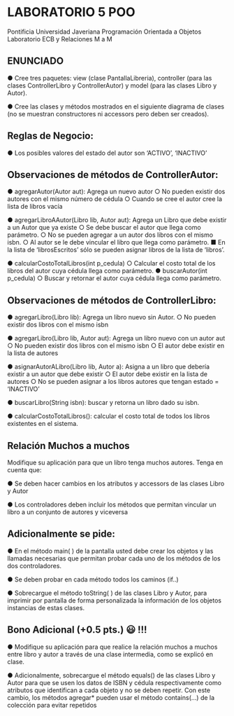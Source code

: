 # LABORATORIO 5 POO
Pontificia Universidad Javeriana
Programación Orientada a Objetos
Laboratorio ECB y Relaciones M a M 

## ENUNCIADO

● Cree tres paquetes: view (clase PantallaLibreria), controller (para las clases ControllerLibro y ControllerAutor) y model (para las clases Libro y Autor).

● Cree las clases y métodos mostrados en el siguiente diagrama de clases (no se muestran constructores ni accessors pero deben ser creados).

## Reglas de Negocio:

● Los posibles valores del estado del autor son ‘ACTIVO’, ‘INACTIVO’ 

## Observaciones de métodos de ControllerAutor:

● agregarAutor(Autor aut): Agrega un nuevo autor
○ No pueden existir dos autores con el mismo número de cédula
○ Cuando se cree el autor cree la lista de libros vacía

● agregarLibroAAutor(Libro lib, Autor aut): Agrega un Libro que debe existir a un Autor que ya existe
○ Se debe buscar el autor que llega como parámetro.
○ No se pueden agregar a un autor dos libros con el mismo isbn.
○ Al autor se le debe vincular el libro que llega como parámetro.
    ■ En la lista de ‘librosEscritos’ sólo se pueden asignar libros de la lista de ‘libros’.

● calcularCostoTotalLibros(int p_cedula)
○ Calcular el costo total de los libros del autor cuya cédula llega como parámetro.
● buscarAutor(int p_cedula)
○ Buscar y retornar el autor cuya cédula llega como parámetro.

## Observaciones de métodos de ControllerLibro:

● agregarLibro(Libro lib): Agrega un libro nuevo sin Autor.
○ No pueden existir dos libros con el mismo isbn

● agregarLibro(Libro lib, Autor aut): Agrega un libro nuevo con un autor aut
○ No pueden existir dos libros con el mismo isbn
○ El autor debe existir en la lista de autores

● asignarAutorALibro(Libro lib, Autor a): Asigna a un libro que debería existir a un autor que debe existir
○ El autor debe existir en la lista de autores
○ No se pueden asignar a los libros autores que tengan estado = ‘INACTIVO’

● buscarLibro(String isbn): buscar y retorna un libro dado su isbn.

● calcularCostoTotalLibros(): calcular el costo total de todos los libros existentes en el sistema.

## Relación Muchos a muchos

Modifique su aplicación para que un libro tenga muchos autores. Tenga en cuenta que:

● Se deben hacer cambios en los atributos y accessors de las clases Libro y Autor

● Los controladores deben incluir los métodos que permitan vincular un libro a un conjunto de autores y viceversa

## Adicionalmente se pide:
● En el método main( ) de la pantalla usted debe crear los objetos y las llamadas necesarias que permitan probar cada uno de los métodos de los dos controladores.

● Se deben probar en cada método todos los caminos (if..)

● Sobrecargue el método toString( ) de las clases Libro y Autor, para imprimir por pantalla de forma personalizada la información de los objetos instancias de estas clases.

## Bono Adicional (+0.5 pts.) 😃  !!!

● Modifique su aplicación para que realice la relación muchos a muchos entre libro y autor a través de una clase intermedia, como se explicó en clase.

● Adicionalmente, sobrecargue el método equals() de las clases Libro y Autor para que se usen los datos de ISBN y cédula respectivamente como atributos que identifican a cada objeto y no se deben repetir. Con este cambio, los métodos agregar* pueden usar el método contains(…) de la colección para evitar repetidos